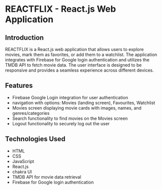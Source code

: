 # REACTFLIX - React.js Web Application


## Introduction
REACTFLIX is a React.js web application that allows users to explore movies, mark them as favorites, or add them to a watchlist. The application integrates with Firebase for Google login authentication and utilizes the TMDB API to fetch movie data. The user interface is designed to be responsive and provides a seamless experience across different devices.

## Features

- Firebase Google Login integration for user authentication
- navigation with options: Movies (landing screen), Favourites, Watchlist
- Movies screen displaying movie cards with images, names, and genres/categories
- Search functionality to find movies on the Movies screen
- Logout functionality to securely log out the user


## Technologies Used

- HTML
- CSS
- JavaScript
- React.js
- chakra UI
- TMDB API for movie data retrieval
- Firebase for Google login authentication



